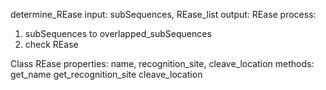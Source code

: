 determine_REase
input:  subSequences, REase_list
output: REase
process:
1. subSequences to overlapped_subSequences
2. check REase

Class REase
properties:
name, recognition_site, cleave_location
methods: 
get_name
get_recognition_site
cleave_location
<!--stackedit_data:
eyJoaXN0b3J5IjpbMTc5OTIyMzc1XX0=
-->